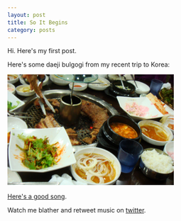 ```yaml
---
layout: post
title: So It Begins
category: posts
---
```


Hi.
Here's my first post.

Here's some daeji bulgogi from my recent trip to Korea:

<img src="images/daeji-bulgogi.jpg" alt="pork-bulgogi" style="width: 375px;"/>


[Here's a good song][rabbit].

Watch me blather and retweet music on
[twitter][twitter].

[rabbit]: http://youtu.be/YNWFHpPu1qs
[twitter]: https://twitter.com/donkeypetoncle
